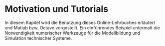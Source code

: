 # Motivation und Tutorials

In diesem Kapitel wird die Benutzung dieses Online-Lehrbuches erläutert und Matlab bzw. Octave vorgestellt. Ein einführendes Beispiel untermalt die Notwendigkeit numerischer Werkzeuge für die Modellbildung und Simulation technischer Systeme.
